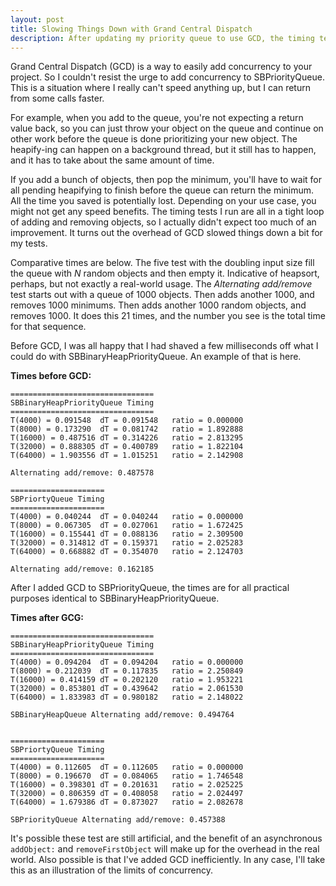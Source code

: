 ```yaml
---
layout: post
title: Slowing Things Down with Grand Central Dispatch
description: After updating my priority queue to use GCD, the timing test indicate it actually slowed down slightly.
---
```


Grand Central Dispatch (GCD) is a way to easily add concurrency to your project. So I
couldn't resist the urge to add concurrency to SBPriorityQueue. This is a situation where
I really can't speed anything up, but I can return from some calls faster.

For example, when you add to the queue, you're not expecting a return value back, so you
can just throw your object on the queue and continue on other work before the queue is
done prioritizing your new object. The heapify-ing can happen on a background thread, but
it still has to happen, and it has to take about the same amount of time.

If you add a bunch of objects, then pop the minimum, you'll have to wait for all pending
heapifying to finish before the queue can return the minimum. All the time you saved is
potentially lost. Depending on your use case, you might not get any speed benefits. The
timing tests I run are all in a tight loop of adding and removing objects, so I actually
didn't expect too much of an improvement. It turns out the overhead of GCD slowed things
down a bit for my tests.

Comparative times are below. The five test with the doubling input size fill the queue
with _N_ random objects and then empty it. Indicative of heapsort, perhaps, but not
exactly a real-world usage. The _Alternating add/remove_ test starts out with a queue of
1000 objects. Then adds another 1000, and removes 1000 minimums. Then adds another 1000
random objects, and removes 1000. It does this 21 times, and the number you see is the
total time for that sequence.

Before GCD, I was all happy that I had shaved a few milliseconds off what I could do with
SBBinaryHeapPriorityQueue. An example of that is here.

**Times before GCD:**

    ================================
    SBBinaryHeapPriorityQueue Timing
    ================================
    T(4000) = 0.091548	dT = 0.091548	ratio = 0.000000
    T(8000) = 0.173290	dT = 0.081742	ratio = 1.892888
    T(16000) = 0.487516	dT = 0.314226	ratio = 2.813295
    T(32000) = 0.888305	dT = 0.400789	ratio = 1.822104
    T(64000) = 1.903556	dT = 1.015251	ratio = 2.142908
    
    Alternating add/remove: 0.487578
    
    =====================
    SBPriortyQueue Timing
    =====================
    T(4000) = 0.040244	dT = 0.040244	ratio = 0.000000
    T(8000) = 0.067305	dT = 0.027061	ratio = 1.672425
    T(16000) = 0.155441	dT = 0.088136	ratio = 2.309500
    T(32000) = 0.314812	dT = 0.159371	ratio = 2.025283
    T(64000) = 0.668882	dT = 0.354070	ratio = 2.124703
    
    Alternating add/remove: 0.162185


After I added GCD to SBPriorityQueue, the times are for all practical purposes identical
to SBBinaryHeapPriorityQueue.

**Times after GCG:**

    ================================
    SBBinaryHeapPriorityQueue Timing
    ================================
    T(4000) = 0.094204	dT = 0.094204	ratio = 0.000000
    T(8000) = 0.212039	dT = 0.117835	ratio = 2.250849
    T(16000) = 0.414159	dT = 0.202120	ratio = 1.953221
    T(32000) = 0.853801	dT = 0.439642	ratio = 2.061530
    T(64000) = 1.833983	dT = 0.980182	ratio = 2.148022
    
    SBBinaryHeapQueue Alternating add/remove: 0.494764


    =====================
    SBPriortyQueue Timing
    =====================
    T(4000) = 0.112605	dT = 0.112605	ratio = 0.000000
    T(8000) = 0.196670	dT = 0.084065	ratio = 1.746548
    T(16000) = 0.398301	dT = 0.201631	ratio = 2.025225
    T(32000) = 0.806359	dT = 0.408058	ratio = 2.024497
    T(64000) = 1.679386	dT = 0.873027	ratio = 2.082678
    
    SBPriorityQueue Alternating add/remove: 0.457388

It's possible these test are still artificial, and the benefit of an asynchronous
`addObject:` and `removeFirstObject` will make up for the overhead in the real world. Also
possible is that I've added GCD inefficiently. In any case, I'll take this as an
illustration of the limits of concurrency.